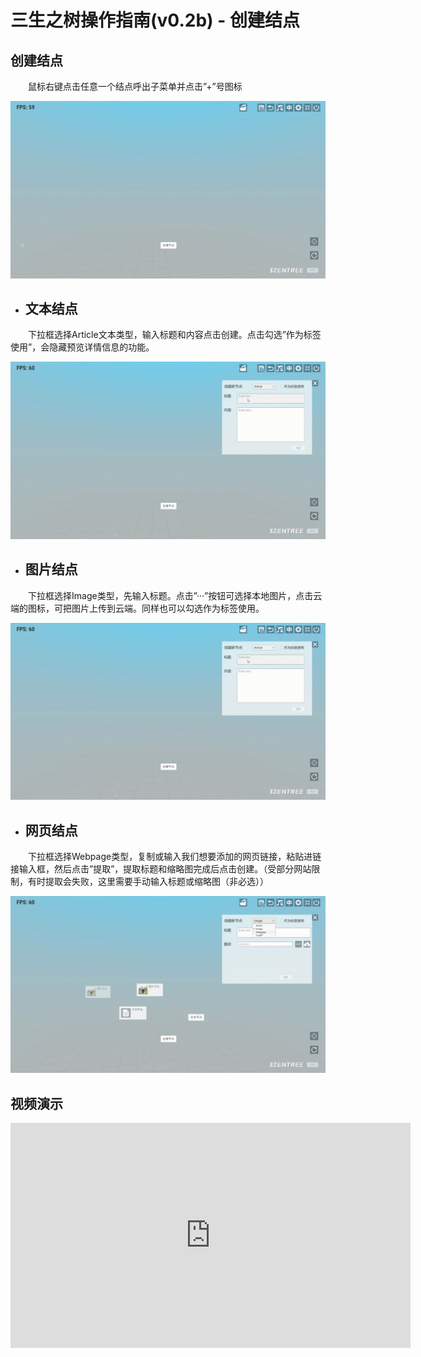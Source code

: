 # 三生之树操作指南(v0.2b) - 创建结点

## 创建结点

&emsp;&emsp;鼠标右键点击任意一个结点呼出子菜单并点击”+”号图标

![CreatNode](images/CreateNode/CreatNode.gif)

* ## 文本结点
&emsp;&emsp;下拉框选择Article文本类型，输入标题和内容点击创建。点击勾选”作为标签使用”，会隐藏预览详情信息的功能。

![TextNode](images/CreateNode/TextNode.gif)

* ## 图片结点
&emsp;&emsp;下拉框选择Image类型，先输入标题。点击”···”按钮可选择本地图片，点击云端的图标，可把图片上传到云端。同样也可以勾选作为标签使用。

![ImageNode](images/CreateNode/ImageNode.gif)

* ## 网页结点
&emsp;&emsp;下拉框选择Webpage类型，复制或输入我们想要添加的网页链接，粘贴进链接输入框，然后点击”提取”，提取标题和缩略图完成后点击创建。（受部分网站限制，有时提取会失败，这里需要手动输入标题或缩略图（非必选））

![WebNode](images/CreateNode/WebNode.gif)
## 视频演示
<iframe src="https://player.bilibili.com/player.html?aid=657575821&bvid=BV19a4y1w7QE&cid=1171785598&page=1" width="640" height="360" scrolling="no" border="0" frameborder="no" framespacing="0" allowfullscreen="true"> </iframe>
